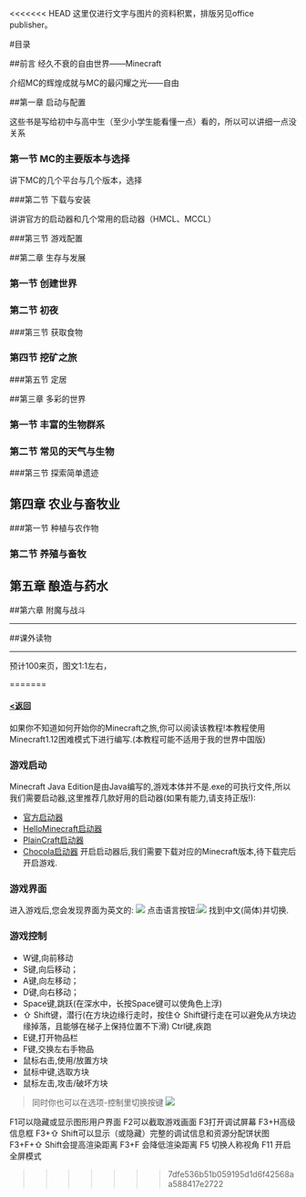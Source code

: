 <<<<<<< HEAD
这里仅进行文字与图片的资料积累，排版另见office publisher。

#目录

##前言 经久不衰的自由世界——Minecraft

介绍MC的辉煌成就与MC的最闪耀之光——自由

##第一章 启动与配置

这些书是写给初中与高中生（至少小学生能看懂一点）看的，所以可以讲细一点没关系

### 第一节 MC的主要版本与选择

讲下MC的几个平台与几个版本，选择

###第二节 下载与安装

讲讲官方的启动器和几个常用的启动器（HMCL、MCCL）

###第三节 游戏配置

##第二章 生存与发展

### 第一节 创建世界

### 第二节 初夜

###第三节 获取食物

 ### 第四节 挖矿之旅

###第五节 定居

##第三章 多彩的世界

### 第一节 丰富的生物群系

### 第二节 常见的天气与生物

###第三节 探索简单遗迹

## 第四章 农业与畜牧业

###第一节 种植与农作物

### 第二节 养殖与畜牧

## 第五章 酿造与药水

##第六章 附魔与战斗

***

##课外读物

***

预计100来页，图文1:1左右，


=======
#### [<返回](https://github.com/Hailaycraft/Minecraft-Learning-note/README.md)

如果你不知道如何开始你的Minecraft之旅,你可以阅读该教程!本教程使用Minecraft1.12困难模式下进行编写.(本教程可能不适用于我的世界中国版)

### 游戏启动
Minecraft Java Edition是由Java编写的,游戏本体并不是.exe的可执行文件,所以我们需要启动器,这里推荐几款好用的启动器(如果有能力,请支持正版!):
- [官方启动器](https://minecraft.net/zh-hans/store/minecraft/?ref=fm)
- [HelloMinecraft启动器](http://www.mcbbs.net/thread-142335-1-1.html)
- [PlainCraft启动器](http://www.mcbbs.net/thread-627838-1-1.html)
- [Chocola启动器](http://www.mcbbs.net/thread-719579-1-1.html)
开启启动器后,我们需要下载对应的Minecraft版本,待下载完后开启游戏.

### 游戏界面
进入游戏后,您会发现界面为英文的:
![](https://i.loli.net/2018/04/21/5ada906ba6b99.png)
点击语言按钮:![](https://i.loli.net/2018/04/21/5ada90ff11f44.png)
找到中文(简体)并切换.

### 游戏控制
- W键,向前移动
- S键,向后移动；
- A键,向左移动；
- D键,向右移动；
- Space键,跳跃(在深水中，长按Space键可以使角色上浮)
- ⇧ Shift键，潜行(在方块边缘行走时，按住⇧ Shift键行走在可以避免从方块边缘掉落，且能够在梯子上保持位置不下滑)
Ctrl键,疾跑
- E键,打开物品栏
- F键,交换左右手物品
- 鼠标右击,使用/放置方块
- 鼠标中键,选取方块
- 鼠标左击,攻击/破坏方块
> 同时你也可以在选项-控制里切换按键
![](https://i.loli.net/2018/04/21/5ada934aef2c2.png)

F1可以隐藏或显示图形用户界面
F2可以截取游戏画面
F3打开调试屏幕
F3+H高级信息框
F3+⇧ Shift可以显示（或隐藏）完整的调试信息和资源分配饼状图
F3+F+⇧ Shift会提高渲染距离
F3+F 会降低渲染距离
F5 切换人称视角
F11 开启全屏模式
>>>>>>> 7dfe536b51b059195d1d6f42568aa588417e2722
